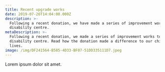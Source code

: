 ```yaml
---
title: Recent upgrade works
date: 2019-07-26T14:04:00.000Z
description: >-
  Following a recent donation, we have made a series of improvement works to the
  disability centre.
metaDescription: >-
  Following a recent donation, we made a series of improvement works to the
  disability centre. Read how the donation made a difference to our children's
  lives.
image: /img/DF241564-B585-4D33-BF07-51DD335111D7.jpeg
---
```

Lorem ipsum dolor sit amet.
